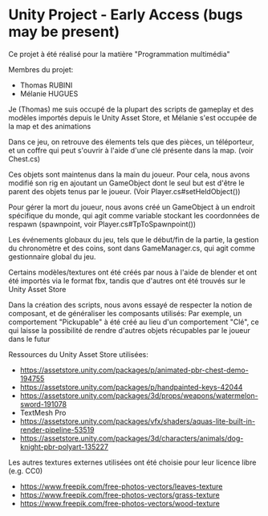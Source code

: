 # Unity Project - **Early Access** (bugs may be present)

Ce projet à été réalisé pour la matière "Programmation multimédia"

Membres du projet:
- Thomas RUBINI
- Mélanie HUGUES

Je (Thomas) me suis occupé de la plupart des scripts de gameplay et des modèles importés depuis le Unity Asset Store, et Mélanie s'est occupée de la map et des animations

Dans ce jeu, on retrouve des élements tels que des pièces, un téléporteur, et un coffre qui peut s'ouvrir à l'aide d'une clé présente dans la map. (voir Chest.cs)

Ces objets sont maintenus dans la main du joueur. Pour cela, nous avons modifié son rig en ajoutant un GameObject dont le seul but est d'être le parent des objets tenus par le joueur. (Voir Player.cs#setHeldObject())

Pour gérer la mort du joueur, nous avons créé un GameObject à un endroit spécifique du monde, qui agit comme variable stockant les coordonnées de respawn (spawnpoint, voir Player.cs#TpToSpawnpoint())

Les événements globaux du jeu, tels que le début/fin de la partie, la gestion du chronomètre et des coins, sont dans GameManager.cs, qui agit comme gestionnaire global du jeu.

Certains modèles/textures ont été créés par nous à l'aide de blender et ont été importés via le format fbx, tandis que d'autres ont été trouvés sur le Unity Asset Store

Dans la création des scripts, nous avons essayé de respecter la notion de composant, et de généraliser les composants utilisés: Par exemple, un comportement "Pickupable" à été créé au lieu d'un comportement "Clé", ce qui laisse la possibilité de rendre d'autres objets récupables par le joueur dans le futur


Ressources du Unity Asset Store utilisées:
- https://assetstore.unity.com/packages/p/animated-pbr-chest-demo-194755
- https://assetstore.unity.com/packages/p/handpainted-keys-42044
- https://assetstore.unity.com/packages/3d/props/weapons/watermelon-sword-191078
- TextMesh Pro
- https://assetstore.unity.com/packages/vfx/shaders/aquas-lite-built-in-render-pipeline-53519
- https://assetstore.unity.com/packages/3d/characters/animals/dog-knight-pbr-polyart-135227

Les autres textures externes utilisées ont été choisie pour leur licence libre (e.g. CC0)
- https://www.freepik.com/free-photos-vectors/leaves-texture
- https://www.freepik.com/free-photos-vectors/grass-texture
- https://www.freepik.com/free-photos-vectors/wood-texture
